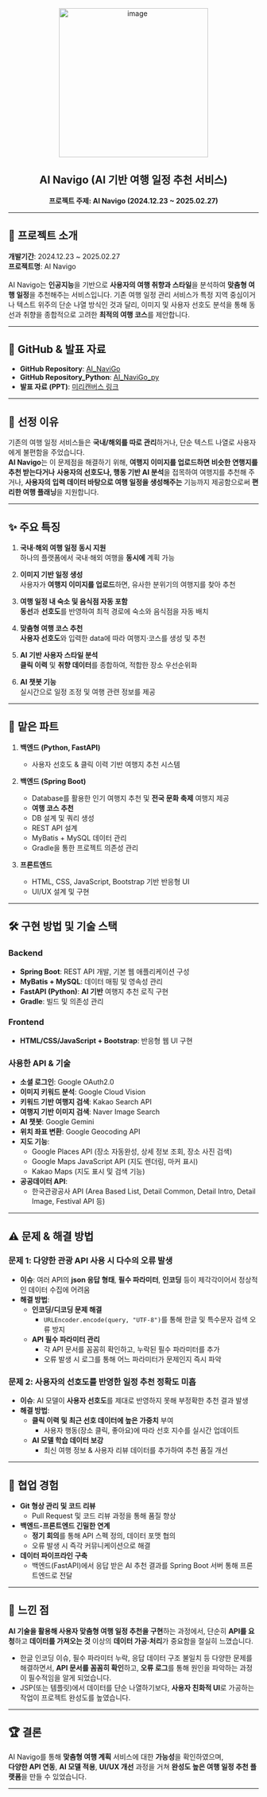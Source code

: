<div align="center">
 
  <img src="https://github.com/user-attachments/assets/cb70bc48-5f14-4576-9e90-7730f6548cf7" alt="image" width="300">
  <h2>AI Navigo (AI 기반 여행 일정 추천 서비스)</h2>
  <strong>프로젝트 주제: AI Navigo (2024.12.23 ~ 2025.02.27)</strong>
  <hr>
</div>

## 📜 프로젝트 소개
**개발기간**: 2024.12.23 ~ 2025.02.27  
**프로젝트명**: AI Navigo  
<br>
AI Navigo는 **인공지능**을 기반으로 **사용자의 여행 취향과 스타일**을 분석하여 **맞춤형 여행 일정**을 추천해주는 서비스입니다. 기존 여행 일정 관리 서비스가 특정 지역 중심이거나 텍스트 위주의 단순 나열 방식인 것과 달리, 이미지 및 사용자 선호도 분석을 통해 동선과 취향을 종합적으로 고려한 **최적의 여행 코스**를 제안합니다.

---

## 📂 GitHub & 발표 자료
- **GitHub Repository**: [AI_NaviGo](https://github.com/KIMMZN/AI_NaviGo)
- **GitHub Repository_Python**: [AI_NaviGo_py]( https://github.com/KIMMZN/AI_NaviGo_py)  
- **발표 자료 (PPT)**: [미리캔버스 링크](https://www.miricanvas.com/v/14ah40b)
  

---

## 📌 선정 이유
기존의 여행 일정 서비스들은 **국내/해외를 따로 관리**하거나, 단순 텍스트 나열로 사용자에게 불편함을 주었습니다.  
**AI Navigo**는 이 문제점을 해결하기 위해, **여행지 이미지를 업로드하면 비슷한 연행지를 추천 받는다거나** **사용자의 선호도나, 행동 기반 AI 분석**을 접목하여 여행지를 추천해 주거나,
**사용자의 입력 데이터 바탕으로 여행 일정을 생성해주는** 기능까지 제공함으로써 **편리한 여행 플래닝**을 지원합니다.

---

## ✨ 주요 특징
1. **국내·해외 여행 일정 동시 지원**  
   하나의 플랫폼에서 국내·해외 여행을 **동시에** 계획 가능

2. **이미지 기반 일정 생성**  
   사용자가 **여행지 이미지를 업로드**하면, 유사한 분위기의 여행지를 찾아 추천

3. **여행 일정 내 숙소 및 음식점 자동 포함**  
   **동선**과 **선호도**를 반영하여 최적 경로에 숙소와 음식점을 자동 배치

4. **맞춤형 여행 코스 추천**  
   **사용자 선호도**와 입력한 data에 따라 여행지·코스를 생성 및 추천

5. **AI 기반 사용자 스타일 분석**  
   **클릭 이력** 및 **취향 데이터**를 종합하여, 적합한 장소 우선순위화

6. **AI 챗봇 기능**  
   실시간으로 일정 조정 및 여행 관련 정보를 제공

---

## 🔗 맡은 파트
1. **백엔드 (Python, FastAPI)**
   - 사용자 선호도 & 클릭 이력 기반 여행지 추천 시스템
  
   

2. **백엔드 (Spring Boot)**
   - Database를 활용한 인기 여행지 추천 및 **전국 문화 축제** 여행지 제공
   - **여행 코스 추천** 
   - DB 설계 및 쿼리 생성
   - REST API 설계
   - MyBatis + MySQL 데이터 관리
   - Gradle을 통한 프로젝트 의존성 관리

4. **프론트엔드**
   - HTML, CSS, JavaScript, Bootstrap 기반 반응형 UI
   - UI/UX 설계 및 구현

---

## 🛠 구현 방법 및 기술 스택

### **Backend**
- **Spring Boot**: REST API 개발, 기본 웹 애플리케이션 구성  
- **MyBatis + MySQL**: 데이터 매핑 및 영속성 관리  
- **FastAPI (Python)**: **AI 기반** 여행지 추천 로직 구현  
- **Gradle**: 빌드 및 의존성 관리

### **Frontend**
- **HTML/CSS/JavaScript + Bootstrap**: 반응형 웹 UI 구현

### **사용한 API & 기술**
- **소셜 로그인**: Google OAuth2.0  
- **이미지 키워드 분석**: Google Cloud Vision  
- **키워드 기반 여행지 검색**: Kakao Search API  
- **여행지 기반 이미지 검색**: Naver Image Search  
- **AI 챗봇**: Google Gemini  
- **위치 좌표 변환**: Google Geocoding API  
- **지도 기능**:
  - Google Places API (장소 자동완성, 상세 정보 조회, 장소 사진 검색)
  - Google Maps JavaScript API (지도 렌더링, 마커 표시)
  - Kakao Maps (지도 표시 및 검색 기능)  
- **공공데이터 API**:
  - 한국관광공사 API (Area Based List, Detail Common, Detail Intro, Detail Image, Festival API 등)

---

## ⚠️ 문제 & 해결 방법

### 문제 1: 다양한 관광 API 사용 시 다수의 오류 발생
- **이슈**: 여러 API의 **json 응답 형태**, **필수 파라미터**, **인코딩** 등이 제각각이어서 정상적인 데이터 수집에 어려움
- **해결 방법**:
  - **인코딩/디코딩 문제 해결**  
    - `URLEncoder.encode(query, "UTF-8")`를 통해 한글 및 특수문자 검색 오류 방지
  - **API 필수 파라미터 관리**  
    - 각 API 문서를 꼼꼼히 확인하고, 누락된 필수 파라미터를 추가
    - 오류 발생 시 로그를 통해 어느 파라미터가 문제인지 즉시 파악

### 문제 2: 사용자의 선호도를 반영한 일정 추천 정확도 미흡
- **이슈**: AI 모델이 **사용자 선호도**를 제대로 반영하지 못해 부정확한 추천 결과 발생
- **해결 방법**:
  - **클릭 이력 및 최근 선호 데이터에 높은 가중치** 부여  
    - 사용자 행동(장소 클릭, 좋아요)에 따라 선호 지수를 실시간 업데이트
  - **AI 모델 학습 데이터 보강**  
    - 최신 여행 정보 & 사용자 리뷰 데이터를 추가하여 추천 품질 개선

---

## 🤝 협업 경험
- **Git 형상 관리 및 코드 리뷰**  
  - Pull Request 및 코드 리뷰 과정을 통해 품질 향상
- **백엔드-프론트엔드 긴밀한 연계**  
  - **정기 회의**를 통해 API 스펙 정의, 데이터 포맷 협의
  - 오류 발생 시 즉각 커뮤니케이션으로 해결
- **데이터 파이프라인 구축**  
  - 백엔드(FastAPI)에서 응답 받은 AI 추천 결과를 Spring Boot 서버 통해 프론트엔드로 전달

---

## 💬 느낀 점
**AI 기술을 활용해 사용자 맞춤형 여행 일정 추천을 구현**하는 과정에서, 단순히 **API를 요청**하고 **데이터를 가져오는 것** 이상의 **데이터 가공·처리**가 중요함을 절실히 느꼈습니다.  
- 한글 인코딩 이슈, 필수 파라미터 누락, 응답 데이터 구조 불일치 등 다양한 문제를 해결하면서, **API 문서를 꼼꼼히 확인**하고, **오류 로그**를 통해 원인을 파악하는 과정이 필수적임을 알게 되었습니다.  
- JSP(또는 템플릿)에서 데이터를 단순 나열하기보다, **사용자 친화적 UI**로 가공하는 작업이 프로젝트 완성도를 높였습니다.

---

## 🏆 결론
AI Navigo를 통해 **맞춤형 여행 계획** 서비스에 대한 **가능성**을 확인하였으며,  
**다양한 API 연동**, **AI 모델 적용**, **UI/UX 개선** 과정을 거쳐 **완성도 높은 여행 일정 추천 플랫폼**을 만들 수 있었습니다.

---
